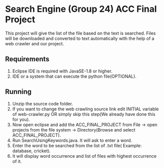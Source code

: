 # Search Engine (Group 24) ACC Final Project

This project will give the list of the file based on the text is searched. Files will be downloaded and converted to text automatically with the help of a web crawler and our project.

## Requirements

1) Eclipse IDE is required with JavaSE-1.8 or higher.
2) IDE or a system that can execute the python file(OPTIONAL).

## Running

1) Unzip the source code folder.
2) If you want to change the web crawling source link edit INITIAL variable of web-crawler.py OR simply skip this step(We already have done this for you).
2) Now open eclipse and add the ACC_FINAL_PROJECT from File -> open projects from the file system -> Directory(Browse and select ACC_FINAL_PROJECT).
3) Run SearchUsingKeywords.java. It will ask to enter a word.
4) Enter the word to be searched from the list of .txt file( Example: database, cricket).
5) It will display word occurrence and list of files with highest occurrence of it.
